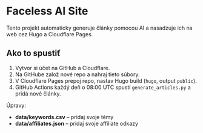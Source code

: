 # Faceless AI Site

Tento projekt automaticky generuje články pomocou AI a nasadzuje ich na web cez Hugo a Cloudflare Pages.

## Ako to spustiť

1. Vytvor si účet na GitHub a Cloudflare.
2. Na GitHube založ nové repo a nahraj tieto súbory.
3. V Cloudflare Pages prepoj repo, nastav Hugo build (`hugo`, output `public`).
4. GitHub Actions každý deň o 08:00 UTC spustí `generate_articles.py` a pridá nové články.

Úpravy:
- **data/keywords.csv** – pridaj svoje témy
- **data/affiliates.json** – pridaj svoje affiliate odkazy
